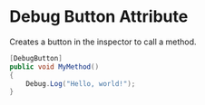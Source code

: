 # Debug Button Attribute

Creates a button in the inspector to call a method.

```csharp
[DebugButton]
public void MyMethod()
{
    Debug.Log("Hello, world!");
}
```

